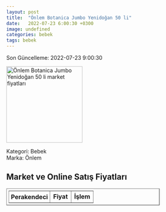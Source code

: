 ```yaml
---
layout: post
title:  "Önlem Botanica Jumbo Yenidoğan 50 li"
date:   2022-07-23 6:00:30 +0300
image: undefined
categories: bebek
tags: bebek
---
```


Son Güncelleme: 2022-07-23 9:00:30

<img src="undefined" width="200" alt="Önlem Botanica Jumbo Yenidoğan 50 li market fiyatları" />

Kategori: Bebek
<br />
Marka: Önlem

<h2>Market ve Online Satış Fiyatları</h2>

<table border="1" style="padding: 5px;width:80%;">
  <tr>
    <td style="padding: 5px;"><strong>Perakendeci</strong></td>
    <td><strong>Fiyat</strong></td>
    <td><strong>İşlem</strong></td>
  </tr>
  
</table>
